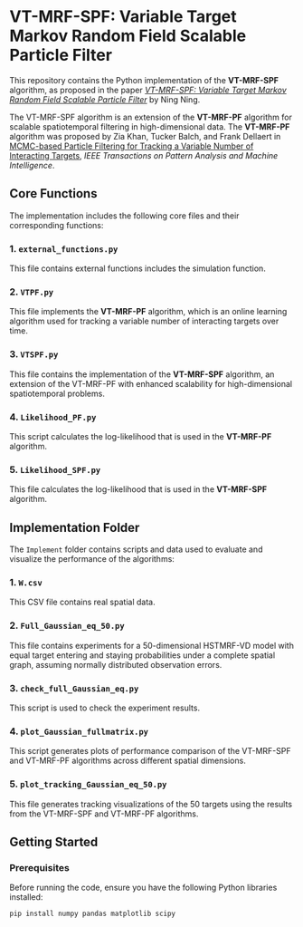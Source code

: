 # VT-MRF-SPF: Variable Target Markov Random Field Scalable Particle Filter

This repository contains the Python implementation of the **VT-MRF-SPF** algorithm, as proposed in the paper [*VT-MRF-SPF: Variable Target Markov Random Field Scalable Particle Filter*](https://arxiv.org/abs/2404.18857) by Ning Ning. 

The VT-MRF-SPF algorithm is an extension of the **VT-MRF-PF** algorithm for scalable spatiotemporal filtering in high-dimensional data. The **VT-MRF-PF** algorithm was proposed by Zia Khan, Tucker Balch, and Frank Dellaert in [MCMC-based Particle Filtering for Tracking a Variable Number of Interacting Targets](https://ieeexplore.ieee.org/abstract/document/1512059), *IEEE Transactions on Pattern Analysis and Machine Intelligence*.

## Core Functions

The implementation includes the following core files and their corresponding functions:

### 1. `external_functions.py`
This file contains external functions includes the simulation function.

### 2. `VTPF.py`
This file implements the **VT-MRF-PF** algorithm, which is an online learning algorithm used for tracking a variable number of interacting targets over time.

### 3. `VTSPF.py`
This file contains the implementation of the **VT-MRF-SPF** algorithm, an extension of the VT-MRF-PF with enhanced scalability for high-dimensional spatiotemporal problems.

### 4. `Likelihood_PF.py`
This script calculates the log-likelihood that is used in the **VT-MRF-PF** algorithm.

### 5. `Likelihood_SPF.py`
This file calculates the log-likelihood that is used in the **VT-MRF-SPF** algorithm.

## Implementation Folder

The `Implement` folder contains scripts and data used to evaluate and visualize the performance of the algorithms:

### 1. `W.csv`
This CSV file contains real spatial data.

### 2. `Full_Gaussian_eq_50.py`
This file contains experiments for a 50-dimensional HSTMRF-VD model with equal target entering and staying probabilities under a complete spatial graph, assuming normally distributed observation errors.

### 3. `check_full_Gaussian_eq.py`
This script is used to check the experiment results.

### 4. `plot_Gaussian_fullmatrix.py`
This script generates plots of performance comparison of the VT-MRF-SPF and VT-MRF-PF algorithms across different spatial dimensions.

### 5. `plot_tracking_Gaussian_eq_50.py`
This file generates tracking visualizations of the 50 targets using the results from the VT-MRF-SPF and VT-MRF-PF algorithms.

## Getting Started

### Prerequisites

Before running the code, ensure you have the following Python libraries installed:

```bash
pip install numpy pandas matplotlib scipy
